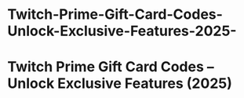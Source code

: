 # Twitch-Prime-Gift-Card-Codes-Unlock-Exclusive-Features-2025-
# Twitch Prime Gift Card Codes – Unlock Exclusive Features (2025)
